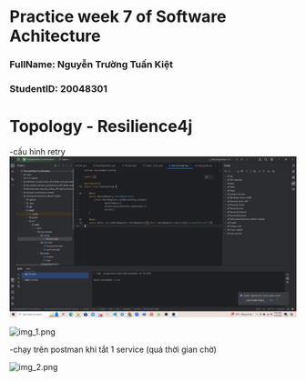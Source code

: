 
# Practice week 7 of Software Achitecture  <br>

<h3>FullName: Nguyễn Trường Tuấn Kiệt</h3>
<h3>StudentID: 20048301</h3>

# Topology - Resilience4j

-cấu hình retry
![img.png](https://github.com/nguyentruongtuankiet/KienTrucVaThietKePhanMem_Week7/blob/master/1.PNG)

![img_1.png](img_1.png)

-chạy trên postman khi tắt 1 service (quá thời gian chờ)

![img_2.png](img_2.png)
